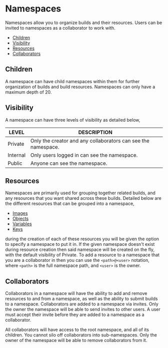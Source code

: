 <div class="doc-section" markdown>

# Namespaces

<div class="doc-content panel" markdown>
<div class="panel-body" markdown>

Namespaces allow you to organize builds and their resources. Users can be
invited to namespaces as a collaborator to work with.

* [Children](#children)
* [Visibility](#visibility)
* [Resources](#resources)
* [Collaborators](#collaborators)

## Children

A namespace can have child namespaces within them for further organization
of builds and build resources. Namespaces can only have a maximum depth of 20.

## Visibility

A namespace can have three levels of visibility as detailed below,

</div>

| LEVEL    | DESCRIPTION                                                   |
|----------|---------------------------------------------------------------|
| Private  | Only the creator and any collaborators can see the namespace. |
| Internal | Only users logged in can see the namespace.                   |
| Public   | Anyone can see the namespace.                                 |

<div class="panel-body" markdown>

## Resources

Namespaces are primarily used for grouping together related builds, and any
resources that you want shared across these builds. Detailed below are the
different resources that can be grouped into a namespace,

* [Images](/user/images)
* [Objects](/user/objects)
* [Variables](/user/variables)
* [Keys](/user/keys)

during the creation of each of these resources you will be given the option to
specify a namespace to put it in. If the given namespace doesn't exist during
resource creation then said namespace will be created on the fly, with the
default visibility of Private. To add a resource to a namespace that you are
a collaborator in then you can use the `<path>@<user>` notation, where `<path>`
is the full namespace path, and `<user>` is the owner.

## Collaborators

Collaborators in a namespace will have the ability to add and remove resources
to and from a namespace, as well as the ability to submit builds to a namespace.
Collaborators are added to a namespace via invites. Only the owner the namespace
will be able to send invites to other users. A user must accept their invite
before they are added to a namespace as a collaborator.

All collaborators will have access to the root namespace, and all of its
children. You cannot silo off collaborators into sub-namespaces. Only the owner
of the namespace will be able to remove collaborators from it.

</div>
</div>
</div>

